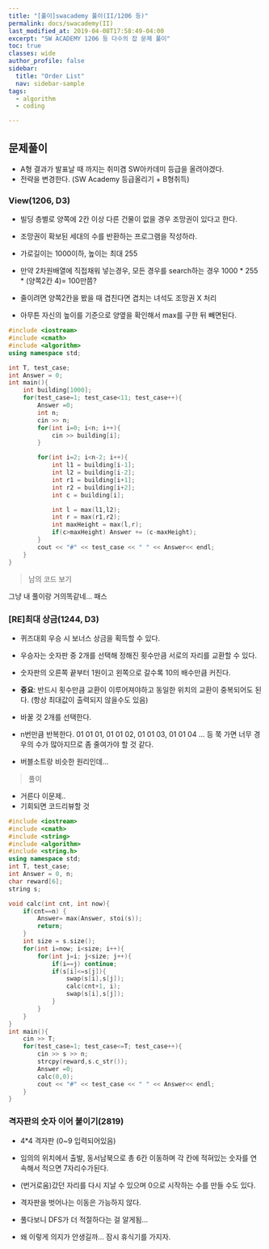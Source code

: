 ```yaml
---
title: "[풀이]swacademy 풀이(II/1206 등)"
permalink: docs/swacademy(II)
last_modified_at: 2019-04-08T17:58:49-04:00
excerpt: "SW ACADEMY 1206 등 다수의 잡 문제 풀이"
toc: true
classes: wide
author_profile: false
sidebar:
  title: "Order List"
  nav: sidebar-sample
tags:
  - algorithm
  - coding

---
```



## 문제풀이

- A형 결과가 발표날 때 까지는 취미겸 SW아카데미 등급을 올려야겠다.
- 전략을 변경한다. (SW Academy 등급올리기 + B형취득)

### View(1206, D3)

- 빌딩 층별로 양쪽에 2칸 이상 다른 건물이 없을 경우 조망권이 있다고 한다.
- 조망권이 확보된 세대의 수를 반환하는 프로그램을 작성하라.
- 가로길이는 1000이하, 높이는 최대 255

- 만약 2차원배열에 직접채워 넣는경우, 모든 경우를 search하는 경우  1000 * 255  * (양쪽2칸 4)= 100만쯤?

- 줄이려면 양쪽2칸을 봤을 때 겹친다면 겹치는 녀석도 조망권 X 처리
- 아무튼 자신의 높이를 기준으로 양옆을 확인해서 max를 구한 뒤 빼면된다.

```c++
#include <iostream>
#include <cmath>
#include <algorithm>
using namespace std;

int T, test_case;
int Answer = 0;
int main(){
	int building[1000];
	for(test_case=1; test_case<11; test_case++){
		Answer =0;
		int n;
		cin >> n;
		for(int i=0; i<n; i++){
			cin >> building[i];
		}

		for(int i=2; i<n-2; i++){
			int l1 = building[i-1];
			int l2 = building[i-2];
			int r1 = building[i+1];
			int r2 = building[i+2];
			int c = building[i];

			int l = max(l1,l2);
			int r = max(r1,r2);
			int maxHeight = max(l,r);
			if(c>maxHeight) Answer += (c-maxHeight);
		}
		cout << "#" << test_case << " " << Answer<< endl;
	}
}
```

> 남의 코드 보기

그냥 내 풀이랑 거의똑같네... 패스


### [RE]최대 상금(1244, D3)

- 퀴즈대회 우승 시 보너스 상금을 획득할 수 있다.
- 우승자는 숫자판 중 2개를 선택해 정해진 횟수만큼 서로의 자리를 교환할 수 있다.
- 숫자판의 오른쪽 끝부터 1원이고 왼쪽으로 갈수록 10의 배수만큼 커진다.
- **중요**: 반드시 횟수만큼 교환이 이루어져야하고 동일한 위치의 교환이 중복되어도 된다. (항상 최대값이 출력되지 않을수도 있음)


- 바꿀 것 2개를 선택한다. 
- n번만큼 반복한다.
01 01 01, 01 01 02, 01 01 03, 01 01 04 ... 등 쭉 가면 너무 경우의 수가 많아지므로 좀 줄여가야 할 것 같다.
- 버블소트랑 비슷한 원리인데...

> 풀이

- 거른다 이문제..
- 기회되면 코드리뷰할 것

```c++
#include <iostream>
#include <cmath>
#include <string>
#include <algorithm>
#include <string.h>
using namespace std;
int T, test_case;
int Answer = 0, n;
char reward[6];
string s;

void calc(int cnt, int now){
	if(cnt==n) {
		Answer= max(Answer, stoi(s));
		return;
	}
	int size = s.size();
	for(int i=now; i<size; i++){
		for(int j=i; j<size; j++){
			if(i==j) continue;
			if(s[i]<=s[j]){
				swap(s[i],s[j]);
				calc(cnt+1, i);
				swap(s[i],s[j]);
			}
		}
	}
}
int main(){
	cin >> T;
	for(test_case=1; test_case<=T; test_case++){
		cin >> s >> n;
		strcpy(reward,s.c_str());
		Answer =0;
		calc(0,0);
		cout << "#" << test_case << " " << Answer<< endl;
	}
}
```


### 격자판의 숫자 이어 붙이기(2819)

- 4*4 격자판 (0~9 입력되어있음)
- 임의의 위치에서 출발, 동서남북으로 총 6칸 이동하며 각 칸에 적혀있는 숫자를 연속해서 적으면 7자리수가된다.
- (번거로움)갔던 자리를 다시 지날 수 있으며 0으로 시작하는 수를 만들 수도 있다.
- 격자판을 벗어나는 이동은 가능하지 않다.

- 풀다보니 DFS가 더 적절하다는 걸 알게됨...
- 왜 이렇게 의지가 안생길까... 잠시 휴식기를 가지자.
